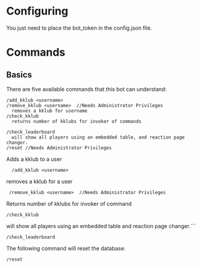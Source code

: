 # Configuring
You just need to place the bot_token in the config.json file.

# Commands
## Basics
There are five available commands that this bot can understand:
```
/add_kklub <username>
/remove_kklub <username>  //Needs Administrator Privileges
  removes a kklub for username
/check_kklub
  returns number of kklubs for invoker of commands
  
/check_leaderboard
  will show all players using an embedded table, and reaction page changer.
/reset //Needs Administrator Privileges
```
Adds a kklub to a user
```
  /add_kklub <username>
```
removes a kklub for a user
```
 /remove_kklub <username>  //Needs Administrator Privileges
```
Returns number of kklubs for invoker of command
```
/check_kklub
```
  
will show all players using an embedded table and reaction page changer.```

```
/check_leaderboard

```
The following command will reset the database:
```
/reset
```
